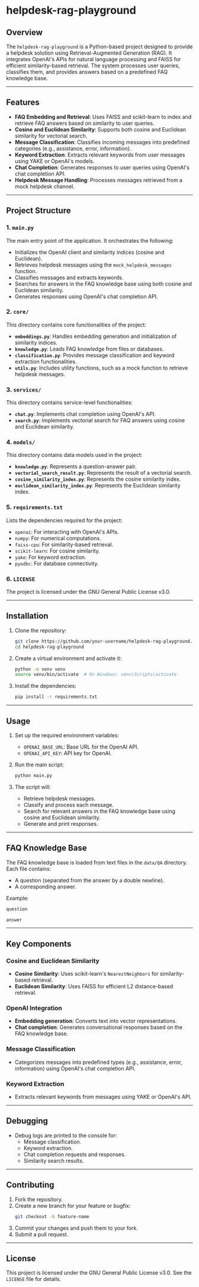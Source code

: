 # helpdesk-rag-playground

## Overview

The `helpdesk-rag-playground` is a Python-based project designed to provide a helpdesk solution using Retrieval-Augmented Generation (RAG). It integrates OpenAI's APIs for natural language processing and FAISS for efficient similarity-based retrieval. The system processes user queries, classifies them, and provides answers based on a predefined FAQ knowledge base.

---

## Features

- **FAQ Embedding and Retrieval**: Uses FAISS and scikit-learn to index and retrieve FAQ answers based on similarity to user queries.
- **Cosine and Euclidean Similarity**: Supports both cosine and Euclidean similarity for vectorial search.
- **Message Classification**: Classifies incoming messages into predefined categories (e.g., assistance, error, information).
- **Keyword Extraction**: Extracts relevant keywords from user messages using YAKE or OpenAI's models.
- **Chat Completion**: Generates responses to user queries using OpenAI's chat completion API.
- **Helpdesk Message Handling**: Processes messages retrieved from a mock helpdesk channel.

---

## Project Structure

### 1. `main.py`

The main entry point of the application. It orchestrates the following:
- Initializes the OpenAI client and similarity indices (cosine and Euclidean).
- Retrieves helpdesk messages using the `mock_helpdesk_messages` function.
- Classifies messages and extracts keywords.
- Searches for answers in the FAQ knowledge base using both cosine and Euclidean similarity.
- Generates responses using OpenAI's chat completion API.

### 2. `core/`

This directory contains core functionalities of the project:
- **`embeddings.py`**: Handles embedding generation and initialization of similarity indices.
- **`knowledge.py`**: Loads FAQ knowledge from files or databases.
- **`classification.py`**: Provides message classification and keyword extraction functionalities.
- **`utils.py`**: Includes utility functions, such as a mock function to retrieve helpdesk messages.

### 3. `services/`

This directory contains service-level functionalities:
- **`chat.py`**: Implements chat completion using OpenAI's API.
- **`search.py`**: Implements vectorial search for FAQ answers using cosine and Euclidean similarity.

### 4. `models/`

This directory contains data models used in the project:
- **`knowledge.py`**: Represents a question-answer pair.
- **`vectorial_search_result.py`**: Represents the result of a vectorial search.
- **`cosine_similarity_index.py`**: Represents the cosine similarity index.
- **`euclidean_similarity_index.py`**: Represents the Euclidean similarity index.

### 5. `requirements.txt`

Lists the dependencies required for the project:
- `openai`: For interacting with OpenAI's APIs.
- `numpy`: For numerical computations.
- `faiss-cpu`: For similarity-based retrieval.
- `scikit-learn`: For cosine similarity.
- `yake`: For keyword extraction.
- `pyodbc`: For database connectivity.

### 6. `LICENSE`

The project is licensed under the GNU General Public License v3.0.

---

## Installation

1. Clone the repository:
   ```bash
   git clone https://github.com/your-username/helpdesk-rag-playground.git
   cd helpdesk-rag-playground
   ```

2. Create a virtual environment and activate it:
   ```bash
   python -m venv venv
   source venv/bin/activate  # On Windows: venv\Scripts\activate
   ```

3. Install the dependencies:
   ```bash
   pip install -r requirements.txt
   ```

---

## Usage

1. Set up the required environment variables:
   - `OPENAI_BASE_URL`: Base URL for the OpenAI API.
   - `OPENAI_API_KEY`: API key for OpenAI.

2. Run the main script:
   ```bash
   python main.py
   ```

3. The script will:
   - Retrieve helpdesk messages.
   - Classify and process each message.
   - Search for relevant answers in the FAQ knowledge base using cosine and Euclidean similarity.
   - Generate and print responses.

---

## FAQ Knowledge Base

The FAQ knowledge base is loaded from text files in the `data/QA` directory. Each file contains:
- A question (separated from the answer by a double newline).
- A corresponding answer.

Example:
```txt
question

answer
```

---

## Key Components

### Cosine and Euclidean Similarity

- **Cosine Similarity**: Uses scikit-learn's `NearestNeighbors` for similarity-based retrieval.
- **Euclidean Similarity**: Uses FAISS for efficient L2 distance-based retrieval.

### OpenAI Integration

- **Embedding generation**: Converts text into vector representations.
- **Chat completion**: Generates conversational responses based on the FAQ knowledge base.

### Message Classification

- Categorizes messages into predefined types (e.g., assistance, error, information) using OpenAI's chat completion API.

### Keyword Extraction

- Extracts relevant keywords from messages using YAKE or OpenAI's API.

---

## Debugging

- Debug logs are printed to the console for:
  - Message classification.
  - Keyword extraction.
  - Chat completion requests and responses.
  - Similarity search results.

---

## Contributing

1. Fork the repository.
2. Create a new branch for your feature or bugfix:
   ```bash
   git checkout -b feature-name
   ```
3. Commit your changes and push them to your fork.
4. Submit a pull request.

---

## License

This project is licensed under the GNU General Public License v3.0. See the `LICENSE` file for details.
